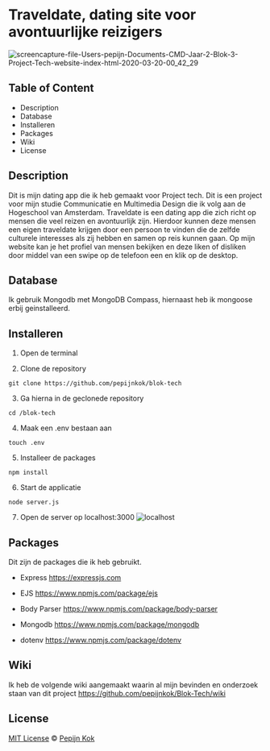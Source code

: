 # Traveldate, dating site voor avontuurlijke reizigers
![screencapture-file-Users-pepijn-Documents-CMD-Jaar-2-Blok-3-Project-Tech-website-index-html-2020-03-20-00_42_29](https://user-images.githubusercontent.com/59015908/77124692-db21cd00-6a43-11ea-8988-8142e1309f9f.png)


## Table of Content
- Description
- Database
- Installeren
- Packages
- Wiki
- License

## Description
Dit is mijn dating app die ik heb gemaakt voor Project tech. Dit is een project voor mijn studie Communicatie en Multimedia Design die ik volg aan de Hogeschool van Amsterdam.
Traveldate is een dating app die zich richt op mensen die veel reizen en avontuurlijk zijn.
Hierdoor kunnen deze mensen een eigen traveldate krijgen door een persoon te vinden die de zelfde culturele interesses als zij hebben en samen op reis kunnen gaan.
Op mijn website kan je het profiel van mensen bekijken en deze liken of disliken door middel van een swipe op de telefoon een en klik op de desktop.

## Database
Ik gebruik Mongodb met MongoDB Compass, hiernaast heb ik mongoose erbij geinstalleerd.

## Installeren
1. Open de terminal

2. Clone de repository
```
git clone https://github.com/pepijnkok/blok-tech
```
 
3. Ga hierna in de geclonede repository
```
cd /blok-tech
```

4. Maak een .env bestaan aan
```
touch .env
```

5. Installeer de packages
```
npm install
```

6. Start de applicatie
```
node server.js
```

7. Open de server op localhost:3000
![localhost](https://user-images.githubusercontent.com/59015908/110480206-88bf3d80-80e6-11eb-9522-59f1a7134051.png)


## Packages
Dit zijn de packages die ik heb gebruikt.

- Express https://expressjs.com

- EJS  https://www.npmjs.com/package/ejs

- Body Parser https://www.npmjs.com/package/body-parser

- Mongodb https://www.npmjs.com/package/mongodb

- dotenv https://www.npmjs.com/package/dotenv

## Wiki
Ik heb de volgende wiki aangemaakt waarin al mijn bevinden en onderzoek staan van dit project
https://github.com/pepijnkok/Blok-Tech/wiki

## License
[MIT License](https://github.com/pepijnkok/blok-tech/blob/master/LICENSE.md) © [Pepijn Kok](https://github.com/pepijnkok)

